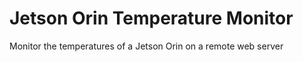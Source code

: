 # Jetson Orin Temperature Monitor 

Monitor the temperatures of a Jetson Orin on a remote web server

